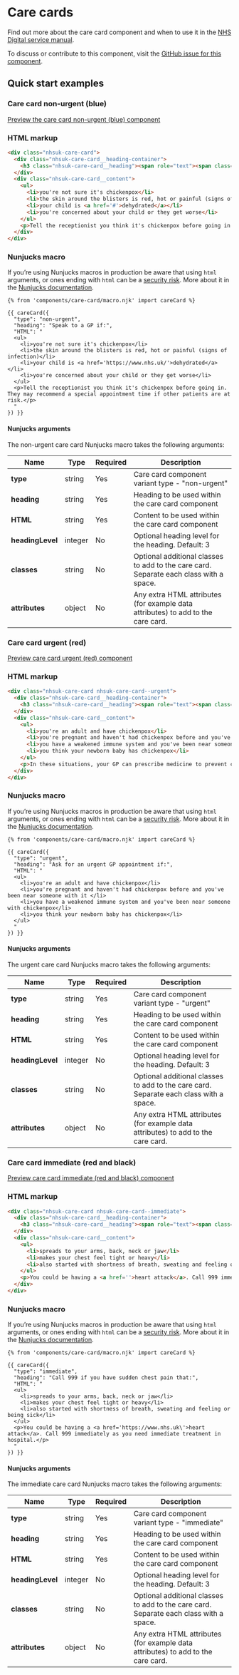 # Care cards

Find out more about the care card component and when to use it in the [NHS Digital service manual](https://beta.nhs.uk/service-manual/patterns/care-cards/).

To discuss or contribute to this component, visit the [GitHub issue for this component](https://github.com/nhsuk/nhsuk-frontend/issues/160).

## Quick start examples

### Care card non-urgent (blue)

[Preview the care card non-urgent (blue) component](https://nhsuk.github.io/nhsuk-frontend/components/care-card-non-urgent.html)

### HTML markup

```html
<div class="nhsuk-care-card">
  <div class="nhsuk-care-card__heading-container">
    <h3 class="nhsuk-care-card__heading"><span role="text"><span class="nhsuk-u-visually-hidden">Non-urgent advice: </span>Speak to a GP if:</span></h3>
  </div>
  <div class="nhsuk-care-card__content">
    <ul>
      <li>you're not sure it's chickenpox</li>
      <li>the skin around the blisters is red, hot or painful (signs of infection)</li>
      <li>your child is <a href='#'>dehydrated</a></li>
      <li>you're concerned about your child or they get worse</li>
    </ul>
    <p>Tell the receptionist you think it's chickenpox before going in. They may recommend a special appointment time if other patients are at risk.</p>
  </div>
</div>
```

### Nunjucks macro

If you’re using Nunjucks macros in production be aware that using `html` arguments, or ones ending with `html` can be a [security risk](https://en.wikipedia.org/wiki/Cross-site_scripting). More about it in the [Nunjucks documentation](https://mozilla.github.io/nunjucks/api.html#user-defined-templates-warning).

```
{% from 'components/care-card/macro.njk' import careCard %}

{{ careCard({
  "type": "non-urgent",
  "heading": "Speak to a GP if:",
  "HTML": "
  <ul>
    <li>you're not sure it's chickenpox</li>
    <li>the skin around the blisters is red, hot or painful (signs of infection)</li>
    <li>your child is <a href='https://www.nhs.uk/'>dehydrated</a></li>
    <li>you're concerned about your child or they get worse</li>
  </ul>
  <p>Tell the receptionist you think it's chickenpox before going in. They may recommend a special appointment time if other patients are at risk.</p>
  "
}) }}
```

#### Nunjucks arguments

The non-urgent care card Nunjucks macro takes the following arguments:

| Name                    | Type     | Required  | Description  |
| ------------------------|----------|-----------|--------------|
| **type**                | string   | Yes       | Care card component variant type - "non-urgent" |
| **heading**             | string   | Yes       | Heading to be used within the care card component |
| **HTML**                | string   | Yes       | Content to be used within the care card component |
| **headingLevel**        | integer  | No        | Optional heading level for the  heading. Default: 3 |
| **classes**             | string   | No        | Optional additional classes to add to the care card. Separate each class with a space. |
| **attributes**          | object   | No        | Any extra HTML attributes (for example data attributes) to add to the care card. |

### Care card urgent (red)

[Preview care card urgent (red) component](https://nhsuk.github.io/nhsuk-frontend/components/care-card-urgent.html)

### HTML markup

```html
<div class="nhsuk-care-card nhsuk-care-card--urgent">
  <div class="nhsuk-care-card__heading-container">
    <h3 class="nhsuk-care-card__heading"><span role="text"><span class="nhsuk-u-visually-hidden">Urgent advice: </span>Ask for an urgent GP appointment if:</span></h3>
  </div>
  <div class="nhsuk-care-card__content">
    <ul>
      <li>you're an adult and have chickenpox</li>
      <li>you're pregnant and haven't had chickenpox before and you've been near someone with it </li>
      <li>you have a weakened immune system and you've been near someone with chickenpox</li>
      <li>you think your newborn baby has chickenpox</li>
    </ul>
    <p>In these situations, your GP can prescribe medicine to prevent complications. You need to take it within 24 hours of the spots coming out.</p>
  </div>
</div>
```

### Nunjucks macro

If you’re using Nunjucks macros in production be aware that using `html` arguments, or ones ending with `html` can be a [security risk](https://en.wikipedia.org/wiki/Cross-site_scripting). More about it in the [Nunjucks documentation](https://mozilla.github.io/nunjucks/api.html#user-defined-templates-warning).

```
{% from 'components/care-card/macro.njk' import careCard %}

{{ careCard({
  "type": "urgent",
  "heading": "Ask for an urgent GP appointment if:",
  "HTML": "
  <ul>
    <li>you're an adult and have chickenpox</li>
    <li>you're pregnant and haven't had chickenpox before and you've been near someone with it </li>
    <li>you have a weakened immune system and you've been near someone with chickenpox</li>
    <li>you think your newborn baby has chickenpox</li>
  </ul>
  "
}) }}
```

#### Nunjucks arguments

The urgent care card Nunjucks macro takes the following arguments:

| Name                    | Type     | Required  | Description  |
| ------------------------|----------|-----------|--------------|
| **type**                | string   | Yes       | Care card component variant type - "urgent" |
| **heading**             | string   | Yes       | Heading to be used within the care card component |
| **HTML**                | string   | Yes       | Content to be used within the care card component |
| **headingLevel**        | integer  | No        | Optional heading level for the  heading. Default: 3 |
| **classes**             | string   | No        | Optional additional classes to add to the care card. Separate each class with a space. |
| **attributes**          | object   | No        | Any extra HTML attributes (for example data attributes) to add to the care card. |


### Care card immediate (red and black)

[Preview care card immediate (red and black) component](https://nhsuk.github.io/nhsuk-frontend/components/care-card-immediate.html)

### HTML markup

```html
<div class="nhsuk-care-card nhsuk-care-card--immediate">
  <div class="nhsuk-care-card__heading-container">
    <h3 class="nhsuk-care-card__heading"><span role="text"><span class="nhsuk-u-visually-hidden">Immediate action required: </span>Call 999 if you have sudden chest pain that:</span></h3>
  </div>
  <div class="nhsuk-care-card__content">
    <ul>
      <li>spreads to your arms, back, neck or jaw</li>
      <li>makes your chest feel tight or heavy</li>
      <li>also started with shortness of breath, sweating and feeling or being sick</li>
    </ul>
    <p>You could be having a <a href=''>heart attack</a>. Call 999 immediately as you need immediate treatment in hospital.</p>
  </div>
</div>
```

### Nunjucks macro

If you’re using Nunjucks macros in production be aware that using `html` arguments, or ones ending with `html` can be a [security risk](https://en.wikipedia.org/wiki/Cross-site_scripting). More about it in the [Nunjucks documentation](https://mozilla.github.io/nunjucks/api.html#user-defined-templates-warning).

```
{% from 'components/care-card/macro.njk' import careCard %}

{{ careCard({
  "type": "immediate",
  "heading": "Call 999 if you have sudden chest pain that:",
  "HTML": "
  <ul>
    <li>spreads to your arms, back, neck or jaw</li>
    <li>makes your chest feel tight or heavy</li>
    <li>also started with shortness of breath, sweating and feeling or being sick</li>
  </ul>
  <p>You could be having a <a href='https://www.nhs.uk\'>heart attack</a>. Call 999 immediately as you need immediate treatment in hospital.</p>
  "
}) }}
```
#### Nunjucks arguments

The immediate care card Nunjucks macro takes the following arguments:

| Name                    | Type     | Required  | Description  |
| ------------------------|----------|-----------|--------------|
| **type**                | string   | Yes       | Care card component variant type - "immediate" |
| **heading**             | string   | Yes       | Heading to be used within the care card component |
| **HTML**                | string   | Yes       | Content to be used within the care card component |
| **headingLevel**        | integer  | No        | Optional heading level for the  heading. Default: 3 |
| **classes**             | string   | No        | Optional additional classes to add to the care card. Separate each class with a space. |
| **attributes**          | object   | No        | Any extra HTML attributes (for example data attributes) to add to the care card. |
